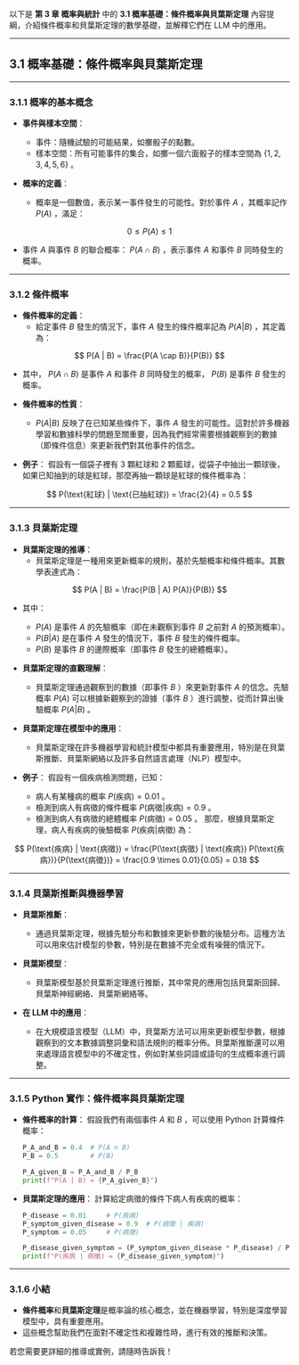 以下是 **第 3 章 概率與統計** 中的 **3.1 概率基礎：條件概率與貝葉斯定理** 內容提綱，介紹條件概率和貝葉斯定理的數學基礎，並解釋它們在 LLM 中的應用。

---

## **3.1 概率基礎：條件概率與貝葉斯定理**

---

### **3.1.1 概率的基本概念**
- **事件與樣本空間**：
  - 事件：隨機試驗的可能結果，如擲骰子的點數。
  - 樣本空間：所有可能事件的集合，如擲一個六面骰子的樣本空間為  $\{1, 2, 3, 4, 5, 6\}$ 。

- **概率的定義**：
  - 概率是一個數值，表示某一事件發生的可能性。對於事件  $A$ ，其概率記作  $P(A)$ ，滿足：

$$
    0 \leq P(A) \leq 1
$$

  - 事件  $A$  與事件  $B$  的聯合概率： $P(A \cap B)$ ，表示事件  $A$  和事件  $B$  同時發生的概率。

---

### **3.1.2 條件概率**
- **條件概率的定義**：
  - 給定事件  $B$  發生的情況下，事件  $A$  發生的條件概率記為  $P(A | B)$ ，其定義為：

$$
    P(A | B) = \frac{P(A \cap B)}{P(B)}
$$

  - 其中， $P(A \cap B)$  是事件  $A$  和事件  $B$  同時發生的概率， $P(B)$  是事件  $B$  發生的概率。

- **條件概率的性質**：
  -  $P(A | B)$  反映了在已知某些條件下，事件  $A$  發生的可能性。這對於許多機器學習和數據科學的問題至關重要，因為我們經常需要根據觀察到的數據（即條件信息）來更新我們對其他事件的信念。

- **例子**：
  假設有一個袋子裡有 3 顆紅球和 2 顆藍球，從袋子中抽出一顆球後，如果已知抽到的球是紅球，那麼再抽一顆球是紅球的條件概率為：

$$
  P(\text{紅球} | \text{已抽紅球}) = \frac{2}{4} = 0.5
$$


---

### **3.1.3 貝葉斯定理**
- **貝葉斯定理的推導**：
  - 貝葉斯定理是一種用來更新概率的規則，基於先驗概率和條件概率。其數學表達式為：

$$
    P(A | B) = \frac{P(B | A) P(A)}{P(B)}
$$

  - 其中：
    -  $P(A)$  是事件  $A$  的先驗概率（即在未觀察到事件  $B$  之前對  $A$  的預測概率）。
    -  $P(B | A)$  是在事件  $A$  發生的情況下，事件  $B$  發生的條件概率。
    -  $P(B)$  是事件  $B$  的邊際概率（即事件  $B$  發生的總體概率）。

- **貝葉斯定理的直觀理解**：
  - 貝葉斯定理通過觀察到的數據（即事件  $B$ ）來更新對事件  $A$  的信念。先驗概率  $P(A)$  可以根據新觀察到的證據（事件  $B$ ）進行調整，從而計算出後驗概率  $P(A | B)$ 。

- **貝葉斯定理在模型中的應用**：
  - 貝葉斯定理在許多機器學習和統計模型中都具有重要應用，特別是在貝葉斯推斷、貝葉斯網絡以及許多自然語言處理（NLP）模型中。

- **例子**：
  假設有一個疾病檢測問題，已知：
  - 病人有某種病的概率  $P(\text{疾病}) = 0.01$ 。
  - 檢測到病人有病徵的條件概率  $P(\text{病徵} | \text{疾病}) = 0.9$ 。
  - 檢測到病人有病徵的總體概率  $P(\text{病徵}) = 0.05$ 。
  那麼，根據貝葉斯定理，病人有疾病的後驗概率  $P(\text{疾病} | \text{病徵})$  為：

$$
  P(\text{疾病} | \text{病徵}) = \frac{P(\text{病徵} | \text{疾病}) P(\text{疾病})}{P(\text{病徵})} = \frac{0.9 \times 0.01}{0.05} = 0.18
$$


---

### **3.1.4 貝葉斯推斷與機器學習**
- **貝葉斯推斷**：  
  - 通過貝葉斯定理，根據先驗分布和數據來更新參數的後驗分布。這種方法可以用來估計模型的參數，特別是在數據不完全或有噪聲的情況下。
  
- **貝葉斯模型**：
  - 貝葉斯模型基於貝葉斯定理進行推斷，其中常見的應用包括貝葉斯回歸、貝葉斯神經網絡、貝葉斯網絡等。

- **在 LLM 中的應用**：
  - 在大規模語言模型（LLM）中，貝葉斯方法可以用來更新模型參數，根據觀察到的文本數據調整詞彙和語法規則的概率分佈。貝葉斯推斷還可以用來處理語言模型中的不確定性，例如對某些詞語或語句的生成概率進行調整。

---

### **3.1.5 Python 實作：條件概率與貝葉斯定理**
- **條件概率的計算**：
  假設我們有兩個事件  $A$  和  $B$ ，可以使用 Python 計算條件概率：
  ```python
  P_A_and_B = 0.4  # P(A ∩ B)
  P_B = 0.5        # P(B)
  
  P_A_given_B = P_A_and_B / P_B
  print(f"P(A | B) = {P_A_given_B}")
  ```

- **貝葉斯定理的應用**：
  計算給定病徵的條件下病人有疾病的概率：
  ```python
  P_disease = 0.01     # P(疾病)
  P_symptom_given_disease = 0.9  # P(病徵 | 疾病)
  P_symptom = 0.05     # P(病徵)

  P_disease_given_symptom = (P_symptom_given_disease * P_disease) / P_symptom
  print(f"P(疾病 | 病徵) = {P_disease_given_symptom}")
  ```

---

### **3.1.6 小結**
- **條件概率**和**貝葉斯定理**是概率論的核心概念，並在機器學習，特別是深度學習模型中，具有重要應用。  
- 這些概念幫助我們在面對不確定性和複雜性時，進行有效的推斷和決策。

若您需要更詳細的推導或實例，請隨時告訴我！